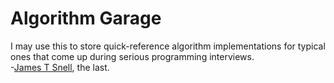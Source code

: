 <H1>Algorithm Garage</h1>
I may use this to store quick-reference algorithm implementations for typical ones that come up during serious programming interviews.
<BR />
-<a href="https://jamessnell.com">James T Snell</a>, the last.
